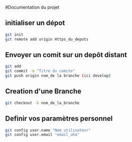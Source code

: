 #Documentation du projet
## initialiser un dépot

```bash
git init
git remote add origin Https_du_depots
```
## Envoyer un comit sur un depôt distant
```bash
git add
git commit -m "Titre du comite"
git push origin nom_de la branche (ici develop)
```
## Creation d'une Branche
```bash
git checkout -b nom_de_la_branche
```
## Definir vos paramètres personnel
```bash
git config user.name "Nom_utilisateur"
git config user.email "email_uha"
```